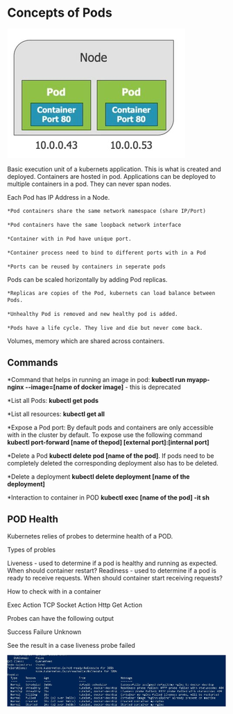 # Concepts of Pods

![PODS](https://github.com/satyasyamnn/Kubernetes/blob/master/Images/Pods.JPG)

Basic execution unit of a kubernets application. This is what is created and deployed. Containers are hosted in pod. Applications can be deployed to multiple containers in a pod. They can never span nodes.

Each Pod has IP Address in a Node.

    *Pod containers share the same network namespace (share IP/Port)

    *Pod containers have the same loopback network interface

    *Container with in Pod have unique port.

    *Container process need to bind to different ports with in a Pod

    *Ports can be reused by containers in seperate pods

Pods can be scaled horizontally by adding Pod replicas.

    *Replicas are copies of the Pod, kubernets can load balance between Pods.

    *Unhealthy Pod is removed and new healthy pod is added.

    *Pods have a life cycle. They live and die but never come back.

Volumes, memory which are shared across containers.

## Commands

*Command that helps in running an image in pod: **kubectl run myapp-nginx --image=[name of docker image]** - this is deprecated

*List all Pods: **kubectl get pods**

*List all resources: **kubectl get all**

*Expose a Pod port: By default pods and containers are only accessible with in the cluster by default. To expose use the following command **kubectl port-forward [name of thepod] [external port]:[internal port]**

*Delete a Pod **kubectl delete pod [name of the pod]**. If pods need to be completely deleted the corresponding deployment also has to be deleted.

*Delete a deployment **kubectl delete deployment [name of the deployment]**

*Interaction to container in POD **kubectl exec [name of the pod] -it sh**

## POD Health

Kubernetes relies of probes to determine health of a POD.

Types of probles

Liveness - used to determine if a pod is healthy and running as expected. When should container restart?
Readiness - used to determine if a pod is ready to receive requests. When should container start receiving requests?

How to check with in a container

Exec Action
TCP Socket Action
Http Get Action

Probes can have the following output

Success
Failure
Unknown

See the result in a case liveness probe failed

![PODS](https://github.com/satyasyamnn/Kubernetes/blob/master/Images/livenessProbe.JPG)
